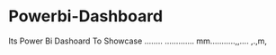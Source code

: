 # Powerbi-Dashboard
Its Power Bi Dashoard To Showcase ........
.............
mm...........,,....
,.,m,
